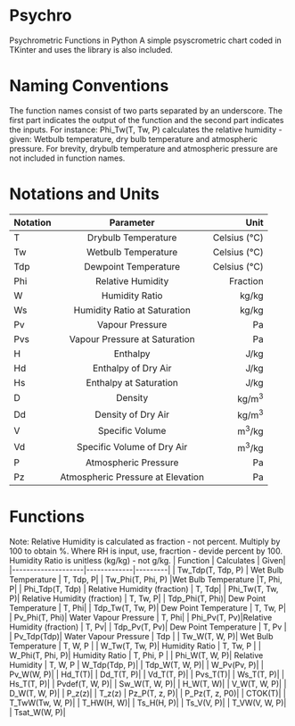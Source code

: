 # Psychro
Psychrometric Functions in Python
A simple psyscrometric chart coded in TKinter and uses the library is also included.

# Naming Conventions
The function names consist of two parts separated by an underscore. The first part indicates the output of the function and the second part indicates the inputs. For instance: Phi_Tw(T, Tw, P) calculates the relative humidity - given: Wetbulb temperature, dry bulb temperature and atmospheric pressure. For brevity, drybulb temperature and atmospheric pressure are not included in function names.

# Notations and Units
| Notation  | Parameter           | Unit          |
| --------- |:-------------:      | -----:        |
| T         | Drybulb Temperature | Celsius (&deg;C)|
| Tw        | Wetbulb Temperature | Celsius (&deg;C)|
| Tdp       | Dewpoint Temperature| Celsius (&deg;C)|
| Phi       | Relative Humidity   | Fraction      |
| W         | Humidity Ratio      | kg/kg         |
| Ws        | Humidity Ratio at Saturation|  kg/kg|
| Pv        | Vapour Pressure     | Pa            |
| Pvs       | Vapour Pressure at Saturation| Pa   |
| H         | Enthalpy            |   J/kg            |
| Hd        | Enthalpy of Dry Air |   J/kg            |
| Hs        | Enthalpy at Saturation| J/kg            |
| D         | Density             |  kg/m<sup>3</sup>             |
| Dd        | Density of Dry Air  | kg/m<sup>3</sup>              |
| V         | Specific Volume     | m<sup>3</sup>/kg              |
| Vd        | Specific Volume of Dry Air|   m<sup>3</sup>/kg      |
| P         | Atmospheric Pressure|   Pa            |
| Pz        | Atmospheric Pressure at Elevation| Pa |

# Functions
Note: Relative Humidity is calculated as fraction - not percent. Multiply by 100 to obtain %. Where RH is input, use, fracrtion - devide percent by 100.
Humidity Ratio is unitless (kg/kg) - not g/kg.
| Function          | Calculates  | Given|
|--------------------|-------------|---------|
| Tw_Tdp(T, Tdp, P) | Wet Bulb Temperature  | T, Tdp, P|
| Tw_Phi(T, Phi, P) |Wet Bulb  Temperature       |T, Phi, P|
| Phi_Tdp(T, Tdp)  | Relative Humidity (fraction) | T, Tdp|
| Phi_Tw(T, Tw, P)| Relative Humidity (fraction) | T, Tw, P|
| Tdp_Phi(T, Phi)| Dew Point Temperature | T, Phi|
| Tdp_Tw(T, Tw, P)| Dew Point Temperature | T, Tw, P|
| Pv_Phi(T, Phi)| Water Vapour Pressure | T, Phi|
| Phi_Pv(T, Pv)|Relative Humidity (fraction) | T, Pv|
| Tdp_Pv(T, Pv)| Dew Point Temperature | T, Pv |
| Pv_Tdp(Tdp)| Water Vapour Pressure | Tdp |
| Tw_W(T, W, P)| Wet Bulb Temperature | T, W, P |
| W_Tw(T, Tw, P)| Humidity Ratio | T, Tw, P |
| W_Phi(T, Phi, P)| Humidity Ratio | T, Phi, P |
| Phi_W(T, W, P)| Relative Humidity | T, W, P 
| W_Tdp(Tdp, P)|
| Tdp_W(T, W, P)|
| W_Pv(Pv, P)|
| Pv_W(W, P)|
| Hd_T(T)|
| Dd_T(T, P)|
| Vd_T(T, P)|
| Pvs_T(T)|
| Ws_T(T, P)|
| Hs_T(T, P)|
| Pvdef(T, W, P)|
| Sw_W(T, W, P)|
| H_W(T, W)|
| V_W(T, W, P)|
| D_W(T, W, P)|
| P_z(z)|
| T_z(z)
| Pz_P(T, z, P)|
| P_Pz(T, z, P0)|
| CTOK(T)|
| T_TwW(Tw, W, P)|
| T_HW(H, W)|
| Ts_H(H, P)|
| Ts_V(V, P)|
| T_VW(V, W, P)|
| Tsat_W(W, P)|

